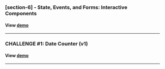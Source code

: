  ### [section-6] - State, Events, and Forms: Interactive Components
#### View [demo](https://codesandbox.io/p/sandbox/handling-events-the-react-way-y66x92 "Discover !")
---

 ### CHALLENGE #1: Date Counter (v1)
#### View [demo](https://codesandbox.io/p/sandbox/challenge-1-date-counter-v1-7n66vl " Here !")
---